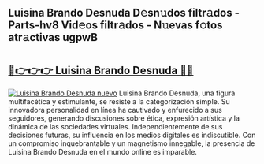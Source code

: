## Luisina Brando Desnuda D𝚎sn𝚞dos filtr𝚊dos - Parts-hv8 Vid𝚎os filtr𝚊dos - N𝚞evas f𝚘tos atr𝚊ctivas ugpwB

# <h2><a href="http://mb4qtw.tromn.icu/?c=Luisina+Brando+Desnuda">🔗👉👉👉 Luisina Brando Desnuda 🔗🔗</a></h2>

[![Luisina Brando Desnuda nuevo](https://i.imgur.com/pEAQMta.gif)](http://mb4qtw.tromn.icu/?c=Luisina+Brando+Desnuda)
Luisina Brando Desnuda, una figura multifacética y estimulante, se resiste a la categorización simple. Su innovadora personalidad en línea ha cautivado y enfurecido a sus seguidores, generando discusiones sobre ética, expresión artística y la dinámica de las sociedades virtuales. Independientemente de sus decisiones futuras, su influencia en los medios digitales es indiscutible. Con un compromiso inquebrantable y un magnetismo innegable, la presencia de Luisina Brando Desnuda en el mundo online es imparable.

